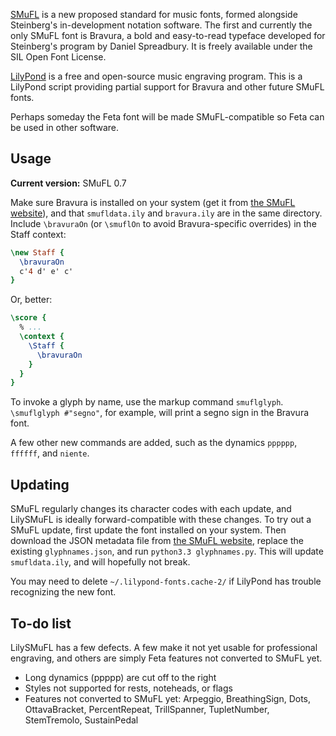 [SMuFL](http://smufl.org/) is a new proposed standard for music fonts, formed alongside Steinberg's in-development notation software. The first and currently the only SMuFL font is Bravura, a bold and easy-to-read typeface developed for Steinberg's program by Daniel Spreadbury. It is freely available under the SIL Open Font License.

[LilyPond](http://lilypond.org/) is a free and open-source music engraving program. This is a LilyPond script providing partial support for Bravura and other future SMuFL fonts.

Perhaps someday the Feta font will be made SMuFL-compatible so Feta can be used in other software.

## Usage ##

**Current version:** SMuFL 0.7

Make sure Bravura is installed on your system (get it from [the SMuFL website](http://www.smufl.org/fonts/)), and that `smufldata.ily` and `bravura.ily` are in the same directory. Include `\bravuraOn` (or `\smuflOn` to avoid Bravura-specific overrides) in the Staff context:

```lilypond
\new Staff {
  \bravuraOn
  c'4 d' e' c'
}
```

Or, better:

```lilypond
\score {
  % ...
  \context {
    \Staff {
      \bravuraOn
    }
  }
}
```

To invoke a glyph by name, use the markup command `smuflglyph`. `\smuflglyph #"segno"`, for example, will print a segno sign in the Bravura font.

A few other new commands are added, such as the dynamics `pppppp`, `ffffff`, and `niente`.

## Updating ##

SMuFL regularly changes its character codes with each update, and LilySMuFL is ideally forward-compatible with these changes. To try out a SMuFL update, first update the font installed on your system. Then download the JSON metadata file from [the SMuFL website](http://www.smufl.org/download/), replace the existing `glyphnames.json`, and run `python3.3 glyphnames.py`. This will update `smufldata.ily`, and will hopefully not break.

You may need to delete `~/.lilypond-fonts.cache-2/` if LilyPond has trouble recognizing the new font.

## To-do list ##

LilySMuFL has a few defects. A few make it not yet usable for professional engraving, and others are simply Feta features not converted to SMuFL yet.

 * Long dynamics (ppppp) are cut off to the right
 * Styles not supported for rests, noteheads, or flags
 * Features not converted to SMuFL yet: Arpeggio, BreathingSign, Dots, OttavaBracket, PercentRepeat, TrillSpanner, TupletNumber, StemTremolo, SustainPedal
